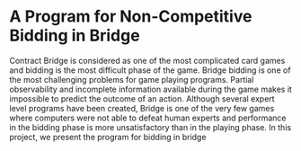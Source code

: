 # A Program for Non-Competitive Bidding in Bridge
Contract Bridge is considered as one of the most complicated card games and bidding is the most
difficult phase of the game. Bridge bidding is one of the most challenging problems for
game playing programs. Partial observability and incomplete information available during
the game makes it impossible to predict the outcome of an action. Although several expert
level programs have been created, Bridge is one of the very few games where computers
were not able to defeat human experts and performance in the bidding phase is more
unsatisfactory than in the playing phase. In this project, we present the program for bidding in bridge
